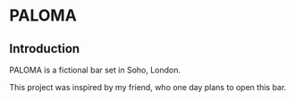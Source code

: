 # PALOMA

<main image></main>

## Introduction

PALOMA is a fictional bar set in Soho, London.

This project was inspired by my friend, who one day plans to open this bar.

